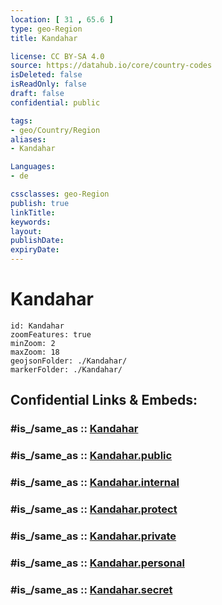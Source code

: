 ```yaml
---
location: [ 31 , 65.6 ] 
type: geo-Region
title: Kandahar

license: CC BY-SA 4.0
source: https://datahub.io/core/country-codes
isDeleted: false
isReadOnly: false
draft: false
confidential: public

tags:
- geo/Country/Region
aliases:
- Kandahar

Languages:
- de

cssclasses: geo-Region
publish: true
linkTitle: 
keywords: 
layout: 
publishDate: 
expiryDate: 
---
```


# Kandahar

```leaflet
id: Kandahar
zoomFeatures: true 
minZoom: 2 
maxZoom: 18
geojsonFolder: ./Kandahar/
markerFolder: ./Kandahar/
```


## Confidential Links & Embeds: 

### #is_/same_as :: [Kandahar](/_Standards/Earth/Continent/Asia/Asia~Central/Afghanistan/provinces~Afghanistan/Kandahar.md) 

### #is_/same_as :: [Kandahar.public](/_public/Earth/Continent/Asia/Asia~Central/Afghanistan/provinces~Afghanistan/Kandahar.public.md) 

### #is_/same_as :: [Kandahar.internal](/_internal/Earth/Continent/Asia/Asia~Central/Afghanistan/provinces~Afghanistan/Kandahar.internal.md) 

### #is_/same_as :: [Kandahar.protect](/_protect/Earth/Continent/Asia/Asia~Central/Afghanistan/provinces~Afghanistan/Kandahar.protect.md) 

### #is_/same_as :: [Kandahar.private](/_private/Earth/Continent/Asia/Asia~Central/Afghanistan/provinces~Afghanistan/Kandahar.private.md) 

### #is_/same_as :: [Kandahar.personal](/_personal/Earth/Continent/Asia/Asia~Central/Afghanistan/provinces~Afghanistan/Kandahar.personal.md) 

### #is_/same_as :: [Kandahar.secret](/_secret/Earth/Continent/Asia/Asia~Central/Afghanistan/provinces~Afghanistan/Kandahar.secret.md)

